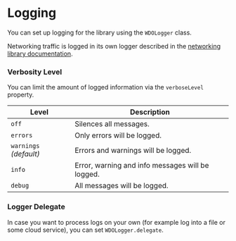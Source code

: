 # Logging

You can set up logging for the library using the `WDOLogger` class.

<!-- begin box info -->
Networking traffic is logged in its own logger described in the [networking library documentation](https://github.com/wultra/networking-apple).
<!-- end -->

### Verbosity Level

You can limit the amount of logged information via the `verboseLevel` property.

| Level                  | Description                                       |
| ---------------------- | ------------------------------------------------- |
| `off`                  | Silences all messages.                            |
| `errors`               | Only errors will be logged.                       |
| `warnings` _(default)_ | Errors and warnings will be logged.               |
| `info`                 | Error, warning and info messages will be logged.  |
| `debug`                  | All messages will be logged.                      |

### Logger Delegate

In case you want to process logs on your own (for example log into a file or some cloud service), you can set `WDOLogger.delegate`.
